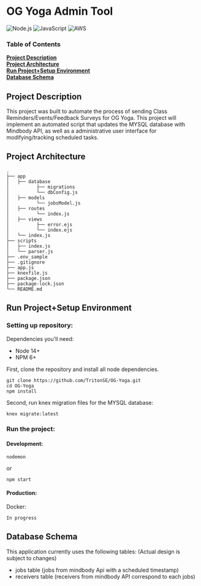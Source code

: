 # OG Yoga Admin Tool
![Node.js](https://img.shields.io/badge/-Node.js-fff?&logo=node.js)
![JavaScript](https://img.shields.io/badge/-JavaScript-fff?&logo=JavaScript&logoColor=ddc508)
![AWS](https://img.shields.io/badge/-AWS-fff?&logo=Amazon-AWS&logoColor=232F3E)

### Table of Contents
**[Project Description](#Project-Description)**<br>
**[Project Architecture](#Project-Architecture)**<br>
**[Run Project+Setup Environment](#Run-Project+Setup-Environment)**<br>
**[Database Schema](#Database-Schema)**<br>

## Project Description

This project was built to automate the process of sending Class Reminders/Events/Feedback Surveys
for OG Yoga. This project will implement an automated script that updates
the MYSQL database with Mindbody API, as well as a administrative user interface for
modifying/tracking scheduled tasks.

## Project Architecture
```
.
├── app
│   ├── database
│          ├── migrations
│          └── dbConfig.js
│   ├── models
│          └── jobsModel.js
│   ├── routes
│          └── index.js
│   ├── views
│          ├── error.ejs
│          └── index.ejs
│   └── index.js
├── scripts
│   ├── index.js
│   └── parser.js
├── .env_sample
├── .gitignore
├── app.js
├── knexfile.js
├── package.json
├── package-lock.json
└── README.md
```

## Run Project+Setup Environment
### Setting up repository:
Dependencies you'll need: 
- Node 14+
- NPM 6+

First, clone the repository and install all node dependencies. 
```
git clone https://github.com/TritonSE/OG-Yoga.git
cd OG-Yoga
npm install
```

Second, run knex migration files for the MYSQL database:
```
knex migrate:latest
```

### Run the project:
#### Development:
```
nodemon
```
or
```
npm start
```

#### Production:
Docker:
```
In progress
```

## Database Schema
This application currently uses the following tables: (Actual design
is subject to changes)
- jobs table (jobs from mindbody Api with a scheduled timestamp)
- receivers table (receivers from mindbody API correspond to each jobs)
